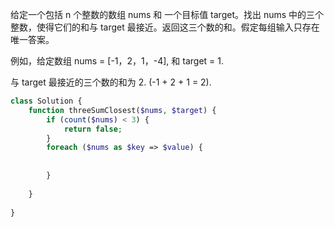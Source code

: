 给定一个包括 n 个整数的数组 nums 和 一个目标值 target。找出 nums 中的三个整数，使得它们的和与 target 最接近。返回这三个数的和。假定每组输入只存在唯一答案。

例如，给定数组 nums = [-1，2，1，-4], 和 target = 1.

与 target 最接近的三个数的和为 2. (-1 + 2 + 1 = 2).





```php
class Solution {
    function threeSumClosest($nums, $target) {
        if (count($nums) < 3) {
            return false;
        }
        foreach ($nums as $key => $value) {
            
            
        }
        
    }
    
}


```

